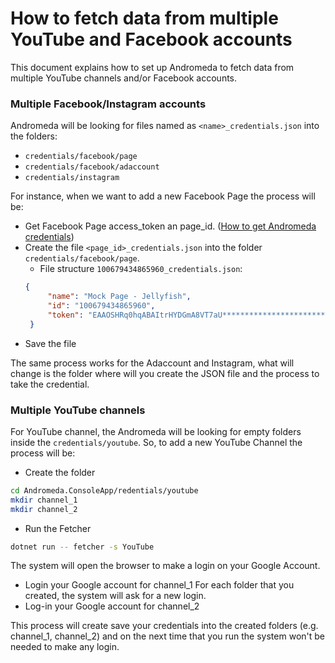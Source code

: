 # How to fetch data from multiple YouTube and Facebook accounts

This document explains how to set up Andromeda to fetch data from
multiple YouTube channels and/or Facebook accounts.

### Multiple Facebook/Instagram accounts

Andromeda will be looking for files named as `<name>_credentials.json` into the folders:   
- `credentials/facebook/page`
- `credentials/facebook/adaccount`
- `credentials/instagram`

For instance, when we want to add a new Facebook Page the process will be:
- Get Facebook Page access_token an page_id. ([How to get Andromeda credentials](link))
- Create the file `<page_id>_credentials.json` into the folder `credentials/facebook/page`.
   - File structure `100679434865960_credentials.json`:
   ```json
   {
        "name": "Mock Page - Jellyfish",
        "id": "100679434865960",
        "token": "EAAOSHRq0hqABAItrHYDGmA8VT7aU******************************************************************"
    }
   ```
- Save the file

The same process works for the Adaccount and Instagram, what will change is the folder where will you 
create the JSON file and the process to take the credential.

### Multiple YouTube channels

For YouTube channel, the Andromeda will be looking for empty folders inside the `credentials/youtube`.
So, to add a new YouTube Channel the process will be:  

- Create the folder
```bash
cd Andromeda.ConsoleApp/redentials/youtube
mkdir channel_1
mkdir channel_2
```
- Run the Fetcher
```bash
dotnet run -- fetcher -s YouTube
```
The system will open the browser to make a login on your Google Account.
- Login your Google account for channel_1
For each folder that you created, the system will ask for a new login.
- Log-in your Google account for channel_2

This process will create save your credentials into the created folders (e.g. channel_1, channel_2) and
on the next time that you run the system won't be needed to make any login.
